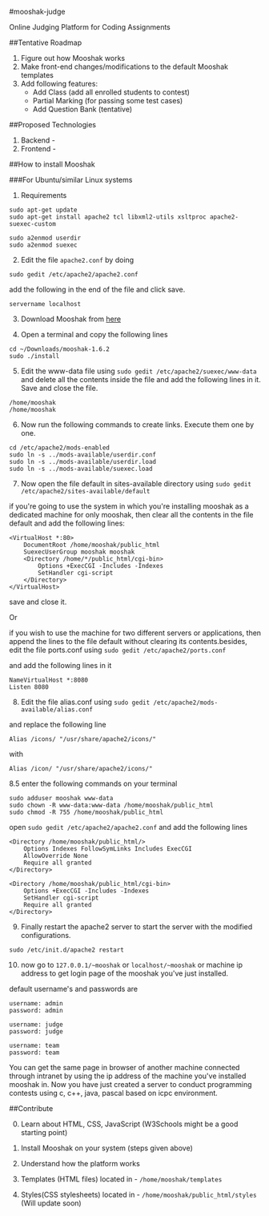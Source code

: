 #mooshak-judge

Online Judging Platform for Coding Assignments

##Tentative Roadmap

1. Figure out how Mooshak works
2. Make front-end changes/modifications to the default Mooshak templates
3. Add following features:
	* Add Class (add all enrolled students to contest)
	* Partial Marking (for passing some test cases)
	* Add Question Bank (tentative)

##Proposed Technologies

1. Backend - 
2. Frontend - 

##How to install Mooshak

###For Ubuntu/similar Linux systems

1. Requirements

```
sudo apt-get update
sudo apt-get install apache2 tcl libxml2-utils xsltproc apache2-suexec-custom

sudo a2enmod userdir
sudo a2enmod suexec 
```

2. Edit the file `apache2.conf` by doing

`sudo gedit /etc/apache2/apache2.conf`

add the following in the end of the file and click save.

`servername localhost`

3. Download Mooshak from [here](https://mooshak.dcc.fc.up.pt/download/mooshak-1.6.2.tgz)

4. Open a terminal and copy the following lines

```
cd ~/Downloads/mooshak-1.6.2
sudo ./install
```
5. Edit the www-data file using `sudo gedit /etc/apache2/suexec/www-data` and delete all the contents inside the file and add the following lines in it. Save and close the file.

```
/home/mooshak
/home/mooshak
```

6. Now run the following commands to create links. Execute them one by one.

```
cd /etc/apache2/mods-enabled
sudo ln -s ../mods-available/userdir.conf
sudo ln -s ../mods-available/userdir.load
sudo ln -s ../mods-available/suexec.load
```

7. Now open the file default in sites-available directory using `sudo gedit /etc/apache2/sites-available/default`

if you're going to use the system in which you're installing mooshak as a dedicated machine for only mooshak, then clear all the contents in the file default and add the following lines:

```
<VirtualHost *:80>
	DocumentRoot /home/mooshak/public_html
	SuexecUserGroup mooshak mooshak
	<Directory /home/*/public_html/cgi-bin>
	 	Options +ExecCGI -Includes -Indexes
		SetHandler cgi-script
	</Directory>
</VirtualHost>

```

save and close it.

Or 

if you wish to use the machine for two different servers or applications, then append the lines to the file default without clearing its contents.besides, edit the file ports.conf using `sudo gedit /etc/apache2/ports.conf`

and add the following lines in it

```
NameVirtualHost *:8080
Listen 8080
```

8. Edit the file alias.conf using `sudo gedit /etc/apache2/mods-available/alias.conf`

and replace the following line 

`Alias /icons/ "/usr/share/apache2/icons/"`

with

`Alias /icon/ "/usr/share/apache2/icons/"`

8.5 enter the following commands on your terminal

```
sudo adduser mooshak www-data
sudo chown -R www-data:www-data /home/mooshak/public_html
sudo chmod -R 755 /home/mooshak/public_html
```

open `sudo gedit /etc/apache2/apache2.conf` and add the following lines

```
<Directory /home/mooshak/public_html/>
	Options Indexes FollowSymLinks Includes ExecCGI
	AllowOverride None
	Require all granted
</Directory>

<Directory /home/mooshak/public_html/cgi-bin>
	Options +ExecCGI -Includes -Indexes
	SetHandler cgi-script
	Require all granted
</Directory>
```

9.  Finally restart the apache2 server to start the server with the modified configurations.

```
sudo /etc/init.d/apache2 restart
```

10. now go to `127.0.0.1/~mooshak` or `localhost/~mooshak` or machine ip address to get login page of the mooshak you've just installed.

default username's and passwords are

```
username: admin
password: admin

username: judge
password: judge

username: team
password: team
```

You can get the same page in browser of another machine connected through intranet by using the ip address of the machine you've installed mooshak in. Now you have just created a server to conduct programming contests using c, c++, java, pascal based on icpc environment.


##Contribute

0. Learn about HTML, CSS, JavaScript (W3Schools might be a good starting point)

1. Install Mooshak on your system (steps given above)
2. Understand how the platform works
3. Templates (HTML files) located in - `/home/mooshak/templates`
4. Styles(CSS stylesheets) located in - `/home/mooshak/public_html/styles`
(Will update soon)
